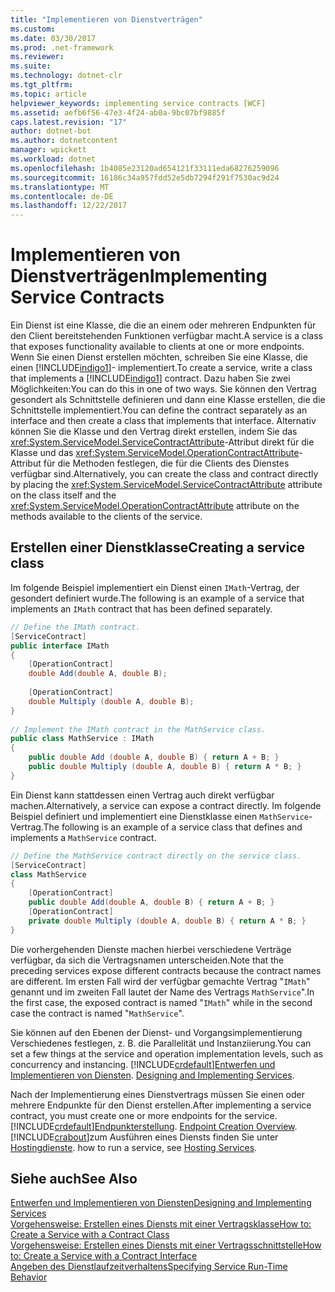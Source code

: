 ```yaml
---
title: "Implementieren von Dienstverträgen"
ms.custom: 
ms.date: 03/30/2017
ms.prod: .net-framework
ms.reviewer: 
ms.suite: 
ms.technology: dotnet-clr
ms.tgt_pltfrm: 
ms.topic: article
helpviewer_keywords: implementing service contracts [WCF]
ms.assetid: aefb6f56-47e3-4f24-ab0a-9bc07bf9885f
caps.latest.revision: "17"
author: dotnet-bot
ms.author: dotnetcontent
manager: wpickett
ms.workload: dotnet
ms.openlocfilehash: 1b4085e23120ad654121f33111eda68276259096
ms.sourcegitcommit: 16186c34a957fdd52e5db7294f291f7530ac9d24
ms.translationtype: MT
ms.contentlocale: de-DE
ms.lasthandoff: 12/22/2017
---
```

# <a name="implementing-service-contracts"></a><span data-ttu-id="3c762-102">Implementieren von Dienstverträgen</span><span class="sxs-lookup"><span data-stu-id="3c762-102">Implementing Service Contracts</span></span>
<span data-ttu-id="3c762-103">Ein Dienst ist eine Klasse, die die an einem oder mehreren Endpunkten für den Client bereitstehenden Funktionen verfügbar macht.</span><span class="sxs-lookup"><span data-stu-id="3c762-103">A service is a class that exposes functionality available to clients at one or more endpoints.</span></span> <span data-ttu-id="3c762-104">Wenn Sie einen Dienst erstellen möchten, schreiben Sie eine Klasse, die einen [!INCLUDE[indigo1](../../../includes/indigo1-md.md)]- implementiert.</span><span class="sxs-lookup"><span data-stu-id="3c762-104">To create a service, write a class that implements a [!INCLUDE[indigo1](../../../includes/indigo1-md.md)] contract.</span></span> <span data-ttu-id="3c762-105">Dazu haben Sie zwei Möglichkeiten:</span><span class="sxs-lookup"><span data-stu-id="3c762-105">You can do this in one of two ways.</span></span> <span data-ttu-id="3c762-106">Sie können den Vertrag gesondert als Schnittstelle definieren und dann eine Klasse erstellen, die die Schnittstelle implementiert.</span><span class="sxs-lookup"><span data-stu-id="3c762-106">You can define the contract separately as an interface and then create a class that implements that interface.</span></span> <span data-ttu-id="3c762-107">Alternativ können Sie die Klasse und den Vertrag direkt erstellen, indem Sie das <xref:System.ServiceModel.ServiceContractAttribute>-Attribut direkt für die Klasse und das <xref:System.ServiceModel.OperationContractAttribute>-Attribut für die Methoden festlegen, die für die Clients des Dienstes verfügbar sind.</span><span class="sxs-lookup"><span data-stu-id="3c762-107">Alternatively, you can create the class and contract directly by placing the <xref:System.ServiceModel.ServiceContractAttribute> attribute on the class itself and the <xref:System.ServiceModel.OperationContractAttribute> attribute on the methods available to the clients of the service.</span></span>  
  
## <a name="creating-a-service-class"></a><span data-ttu-id="3c762-108">Erstellen einer Dienstklasse</span><span class="sxs-lookup"><span data-stu-id="3c762-108">Creating a service class</span></span>  
 <span data-ttu-id="3c762-109">Im folgende Beispiel implementiert ein Dienst einen  `IMath`-Vertrag, der gesondert definiert wurde.</span><span class="sxs-lookup"><span data-stu-id="3c762-109">The following is an example of a service that implements an `IMath` contract that has been defined separately.</span></span>  
  
```csharp  
// Define the IMath contract.  
[ServiceContract]  
public interface IMath  
{  
    [OperationContract]   
    double Add(double A, double B);  
  
    [OperationContract]  
    double Multiply (double A, double B);  
}  
  
// Implement the IMath contract in the MathService class.  
public class MathService : IMath  
{  
    public double Add (double A, double B) { return A + B; }  
    public double Multiply (double A, double B) { return A * B; }  
}  
```  
  
 <span data-ttu-id="3c762-110">Ein Dienst kann stattdessen einen Vertrag auch direkt verfügbar machen.</span><span class="sxs-lookup"><span data-stu-id="3c762-110">Alternatively, a service can expose a contract directly.</span></span> <span data-ttu-id="3c762-111">Im folgende Beispiel definiert und implementiert eine Dienstklasse einen `MathService`-Vertrag.</span><span class="sxs-lookup"><span data-stu-id="3c762-111">The following is an example of a service class that defines and implements a `MathService` contract.</span></span>  
  
```csharp  
// Define the MathService contract directly on the service class.  
[ServiceContract]  
class MathService  
{  
    [OperationContract]  
    public double Add(double A, double B) { return A + B; }  
    [OperationContract]  
    private double Multiply (double A, double B) { return A * B; }  
}  
```  
  
 <span data-ttu-id="3c762-112">Die vorhergehenden Dienste machen hierbei verschiedene Verträge verfügbar, da sich die Vertragsnamen unterscheiden.</span><span class="sxs-lookup"><span data-stu-id="3c762-112">Note that the preceding services expose different contracts because the contract names are different.</span></span> <span data-ttu-id="3c762-113">Im ersten Fall wird der verfügbar gemachte Vertrag "`IMath`" genannt und im zweiten Fall lautet der Name des Vertrags `MathService`".</span><span class="sxs-lookup"><span data-stu-id="3c762-113">In the first case, the exposed contract is named "`IMath`" while in the second case the contract is named "`MathService`".</span></span>  
  
 <span data-ttu-id="3c762-114">Sie können auf den Ebenen der Dienst- und Vorgangsimplementierung Verschiedenes festlegen, z.&#160;B. die Parallelität und Instanziierung.</span><span class="sxs-lookup"><span data-stu-id="3c762-114">You can set a few things at the service and operation implementation levels, such as concurrency and instancing.</span></span> [!INCLUDE[crdefault](../../../includes/crdefault-md.md)]<span data-ttu-id="3c762-115">[Entwerfen und Implementieren von Diensten](../../../docs/framework/wcf/designing-and-implementing-services.md).</span><span class="sxs-lookup"><span data-stu-id="3c762-115"> [Designing and Implementing Services](../../../docs/framework/wcf/designing-and-implementing-services.md).</span></span>  
  
 <span data-ttu-id="3c762-116">Nach der Implementierung eines Dienstvertrags müssen Sie einen oder mehrere Endpunkte für den Dienst erstellen.</span><span class="sxs-lookup"><span data-stu-id="3c762-116">After implementing a service contract, you must create one or more endpoints for the service.</span></span> [!INCLUDE[crdefault](../../../includes/crdefault-md.md)]<span data-ttu-id="3c762-117">[Endpunkterstellung](../../../docs/framework/wcf/endpoint-creation-overview.md).</span><span class="sxs-lookup"><span data-stu-id="3c762-117"> [Endpoint Creation Overview](../../../docs/framework/wcf/endpoint-creation-overview.md).</span></span> [!INCLUDE[crabout](../../../includes/crabout-md.md)]<span data-ttu-id="3c762-118">zum Ausführen eines Diensts finden Sie unter [Hostingdienste](../../../docs/framework/wcf/hosting-services.md).</span><span class="sxs-lookup"><span data-stu-id="3c762-118"> how to run a service, see [Hosting Services](../../../docs/framework/wcf/hosting-services.md).</span></span>  
  
## <a name="see-also"></a><span data-ttu-id="3c762-119">Siehe auch</span><span class="sxs-lookup"><span data-stu-id="3c762-119">See Also</span></span>  
 [<span data-ttu-id="3c762-120">Entwerfen und Implementieren von Diensten</span><span class="sxs-lookup"><span data-stu-id="3c762-120">Designing and Implementing Services</span></span>](../../../docs/framework/wcf/designing-and-implementing-services.md)  
 [<span data-ttu-id="3c762-121">Vorgehensweise: Erstellen eines Diensts mit einer Vertragsklasse</span><span class="sxs-lookup"><span data-stu-id="3c762-121">How to: Create a Service with a Contract Class</span></span>](../../../docs/framework/wcf/feature-details/how-to-create-a-wcf-contract-with-a-class.md)  
 [<span data-ttu-id="3c762-122">Vorgehensweise: Erstellen eines Diensts mit einer Vertragsschnittstelle</span><span class="sxs-lookup"><span data-stu-id="3c762-122">How to: Create a Service with a Contract Interface</span></span>](../../../docs/framework/wcf/feature-details/how-to-create-a-service-with-a-contract-interface.md)  
 [<span data-ttu-id="3c762-123">Angeben des Dienstlaufzeitverhaltens</span><span class="sxs-lookup"><span data-stu-id="3c762-123">Specifying Service Run-Time Behavior</span></span>](../../../docs/framework/wcf/specifying-service-run-time-behavior.md)
